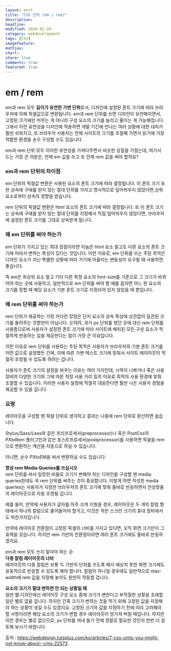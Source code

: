 ```yaml
---
layout: post
title: "CSS 단위 (em / rem)"
description:
headline:
modified: 2020-02-20
category: webdevelopment
tags: [CSS]
imagefeature:
mathjax:
chart:
share: true
comments: true
featured: true
---
```


# em / rem

em과 rem 모두 **길이가 유연한 가변 단위**로서, 디자인에 설정된 폰트 크기에 따라 브라우저에 의해 픽셀값으로 변환됩니다. 
em과 rem 단위를 쓰면 디자인이 유연해지면서, 고정된 크기에만 머무는 게 아니라 구성 요소의 크기를 늘리고 줄이는 게 가능해집니다. 그래서 이런 유연성을 디자인에 적용하면 개발 기간에 만나는 여러 상황에 대한 대처가 훨씬 쉬워지고, 또 브라우저 사용자는 전체 사이트의 크기를 조절해 가면서 읽기에 가장 적합한 환경을 손수 구성할 수도 있습니다.

em과 rem 단위 모두 이러한 유연성을 가져다주면서 비슷한 성질을 가졌는데, 여기서 드는 가장 큰 의문은, 언제 em 값을 쓰고 또 언제 rem 값을 써야 할까요?

### em과 rem 단위의 차이점

em 단위의 픽셀값 변환은 사용된 요소의 폰트 크기에 따라 결정됩니다. 이 폰트 크기 또한 상속에 구애를 받지 않는 절대 단위를 가지고 명시적으로 덮어씌우지 않았다면,<span class="orange">상위 요소로부터 상속의 영향을 받습니다.</span>

rem 단위의 픽셀값 변환은 html 요소의 폰트 크기에 따라 결정됩니다. 또 이 폰트 크기는 상속에 구애를 받지 않는 절대 단위를 지정해서 직접 덮어씌우지 않았다면, <span class="orange">브라우저에 설정된 폰트 크기를 그대로 상속받게 됩니다.</span>

### 왜 em 단위를 써야 하는가

em 단위가 가지고 있는 최대 장점이라면 이놈은 html 요소 말고도 다른 요소의 폰트 크기에 따라서 변하는 특성이 있다는 것입니다.
이런 이유로, <span class="gray">em 단위를 쓰는 주된 목적은 디자인 요소가 지닌 특별한 상황에 따라 거기에 어울리는 변동성이 요구될 때 사용하면 좋습니다.</span>

즉 em은 최상위 요소 말고 기타 다른 특정 요소의 font-size를 기준으로 그 크기가 바뀌어야 하는 곳에 사용하고, 일반적으로 em 단위를 써야 할 예를 꼽자면 어느 한 요소의 크기를 정할 때 해당 요소가 기본 폰트 크기로 지정되어 있지 않았을 때 뿐입니다.


### 왜 rem 단위를 써야 하는가

rem 단위가 제공하는 가장 커다란 장점은 단지 요소의 상속 특성에 상관없이 일관된 크기를 돌려주는 것뿐만이 아닙니다. 오히려, 과거 px 단위를 썼던 곳에 대신 rem 단위를 사용함으로써 사용자가 설정한 폰트 크기에 따라 사이트에 배치된 모든 구성 요소가 적절하게 반응하는 길을 제공한다는 점이 가장 큰 이유입니다.

이런 이유로 <span class="gray">rem 단위를 사용하는 주된 목적은 사용자가 브라우저의 기본 폰트 크기를 어떤 값으로 설정했든 간에, 이에 따른 가변 텍스트 크기에 맞춰서 사이트 레이아웃이 적절히 조정될 수 있도록 하려는 겁니다.</span>

사용자가 폰트 크기의 설정을 바꾸는 이유는 여러 가지인데, 시력이 나쁘거나 혹은 사용 장비의 다양한 크기와 그에 따른 적정 사용 거리 등의 이유로 최적의 사용 환경에 맞춰 조절할 수 있습니다. 이러한 사용자 설정에 적절히 대응한다면 훨씬 나은 사용자 경험을 제공할 수 있을 겁니다.


### 요령
레이아웃을 구성할 땐 픽셀 단위로 생각하고 결과는 나중에 rem 단위로 환산하면 쉽습니다.

Stylus/Sass/Less와 같은 프리프로세서(preprocessor)나 혹은 PostCss의 PXtoRem 플러그인과 같은 포스트프로세서(postprocessor)를 사용하면 픽셀을 rem으로 변환하는 계산을 자동으로 하실 수 있습니다.

아니면, 손수 PXtoEM을 써서 변환하실 수도 있습니다.

**항상 rem Media Queries를 쓰십시오**  
rem 단위를 써서 일정한 비율로 크기가 변해야 하는 디자인을 구성할 땐 media queries한테도 꼭 rem 단위를 써주는 것이 중요합니다. 이렇게 하면 작성한 media queries는 사용자가 지정한 브라우저의 폰트 크기에 맞춰 올바로 반응하면서 안성맞춤의 레이아웃으로 자동 조정될 겁니다.

예를 들어, 만약에 사용자가 글자를 아주 크게 키웠을 경우, 레이아웃은 두 개의 칼럼 형태에서 하나의 칼럼으로 줄어들어야 할거고, 이것은 작은 스크린 크기의 휴대 장비에서도 마찬가지입니다.

만약에 레이아웃 전환점이 고정된 픽셀의 너비를 가지고 있다면, 오직 화면 크기만이 그 효력을 갖습니다. 하지만 rem 기반의 전환점이라면 여러 폰트 크기에도 올바로 반응하겠지요.

em과 rem 모두 쓰지 말아야 하는 곳:  
**다중 칼럼 레이아웃의 너비**  
레이아웃의 다중 칼럼은 보통 % 기반의 단위를 쓰도록 해서 예상치 못한 화면 크기에도 유동적으로 반응할 수 있도록 해야 합니다.
칼럼이 하나일 경우에도 일반적으로 max-width에 rem 값을 지정해 놓아도 원만히 작동할 겁니다.

**요소의 크기가 절대 변하면 안 되는 상황일 때**  
일반 웹 디자인에선 레이아웃 구성 요소 중에 크기가 변한다고 부적절한 상황을 초래할 일은 별로 없을 겁니다. 하지만 간혹 크기가 변하는 것을 막기 위해 고정된 값을 지정해야 하는 상황이 생길 수도 있겠지요.
고정된 크기의 값을 지정하기 전에 미리 고려해야 할 사항이라면 해당 요소의 크기가 변할 경우 레이아웃이 망가져 버릴 때입니다. 하지만 이런 경우는 별로 없으므로, px 단위를 꺼내 들기 전에 정말로 필요한 것인지 한번 더 검토해 보시기 바랍니다.

출처 : <https://webdesign.tutsplus.com/ko/articles/7-css-units-you-might-not-know-about--cms-22573>
